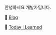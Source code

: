 안녕하세요 개발자입니다.

📰 [Blog](https://kyucumber.tistory.com/)

📕 [Today I Learned](https://velog.io/@kyukim)
